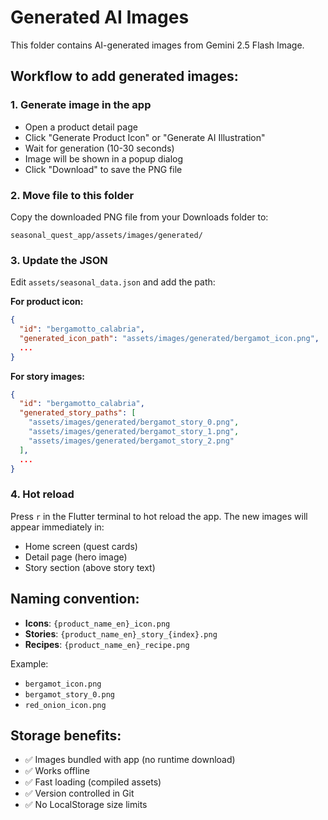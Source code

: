# Generated AI Images

This folder contains AI-generated images from Gemini 2.5 Flash Image.

## Workflow to add generated images:

### 1. Generate image in the app
- Open a product detail page
- Click "Generate Product Icon" or "Generate AI Illustration"
- Wait for generation (10-30 seconds)
- Image will be shown in a popup dialog
- Click "Download" to save the PNG file

### 2. Move file to this folder
Copy the downloaded PNG file from your Downloads folder to:
```
seasonal_quest_app/assets/images/generated/
```

### 3. Update the JSON
Edit `assets/seasonal_data.json` and add the path:

**For product icon:**
```json
{
  "id": "bergamotto_calabria",
  "generated_icon_path": "assets/images/generated/bergamot_icon.png",
  ...
}
```

**For story images:**
```json
{
  "id": "bergamotto_calabria",
  "generated_story_paths": [
    "assets/images/generated/bergamot_story_0.png",
    "assets/images/generated/bergamot_story_1.png",
    "assets/images/generated/bergamot_story_2.png"
  ],
  ...
}
```

### 4. Hot reload
Press `r` in the Flutter terminal to hot reload the app.
The new images will appear immediately in:
- Home screen (quest cards)
- Detail page (hero image)
- Story section (above story text)

## Naming convention:
- **Icons**: `{product_name_en}_icon.png`
- **Stories**: `{product_name_en}_story_{index}.png`
- **Recipes**: `{product_name_en}_recipe.png`

Example:
- `bergamot_icon.png`
- `bergamot_story_0.png`
- `red_onion_icon.png`

## Storage benefits:
- ✅ Images bundled with app (no runtime download)
- ✅ Works offline
- ✅ Fast loading (compiled assets)
- ✅ Version controlled in Git
- ✅ No LocalStorage size limits
